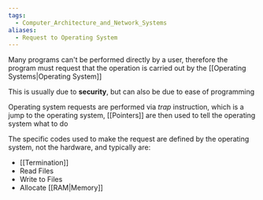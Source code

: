 ```yaml
---
tags:
  - Computer_Architecture_and_Network_Systems
aliases:
  - Request to Operating System
---
```

Many programs can't be performed directly by a user, therefore the program must request that the operation is carried out by the [[Operating Systems|Operating System]]

This is usually due to **security**, but can also be due to ease of programming

Operating system requests are performed via  *trap* instruction, which is a jump to the operating system, [[Pointers]] are then used to tell the operating system what to do

The specific codes used to make the request are defined by the operating system, not the hardware, and typically are:
- [[Termination]]
- Read Files
- Write to Files
- Allocate [[RAM|Memory]]